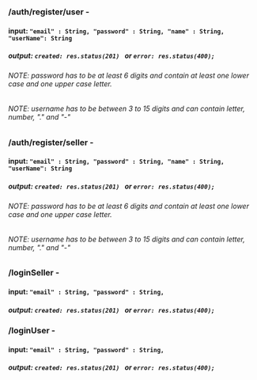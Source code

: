 
###   /auth/register/user -
####  input: ``` "email" : String, "password" : String, "name" : String, "userName": String ```
##### output: ```created: res.status(201) ``` or ```error: res.status(400); ```
###### NOTE: password has to be at least 6 digits and contain at least one lower case and one upper case letter.
###### NOTE: username has to be between 3 to 15 digits and can contain letter, number, "." and "-"

###   /auth/register/seller -
####  input: ``` "email" : String, "password" : String, "name" : String, "userName": String ```
##### output: ```created: res.status(201) ``` or ```error: res.status(400); ```
###### NOTE: password has to be at least 6 digits and contain at least one lower case and one upper case letter.
###### NOTE: username has to be between 3 to 15 digits and can contain letter, number, "." and "-"

###   /loginSeller -
####  input: ``` "email" : String, "password" : String, ```
##### output: ```created: res.status(201) ``` or ```error: res.status(400); ```

###   /loginUser -
####  input: ``` "email" : String, "password" : String, ```
##### output: ```created: res.status(201) ``` or ```error: res.status(400); ```




